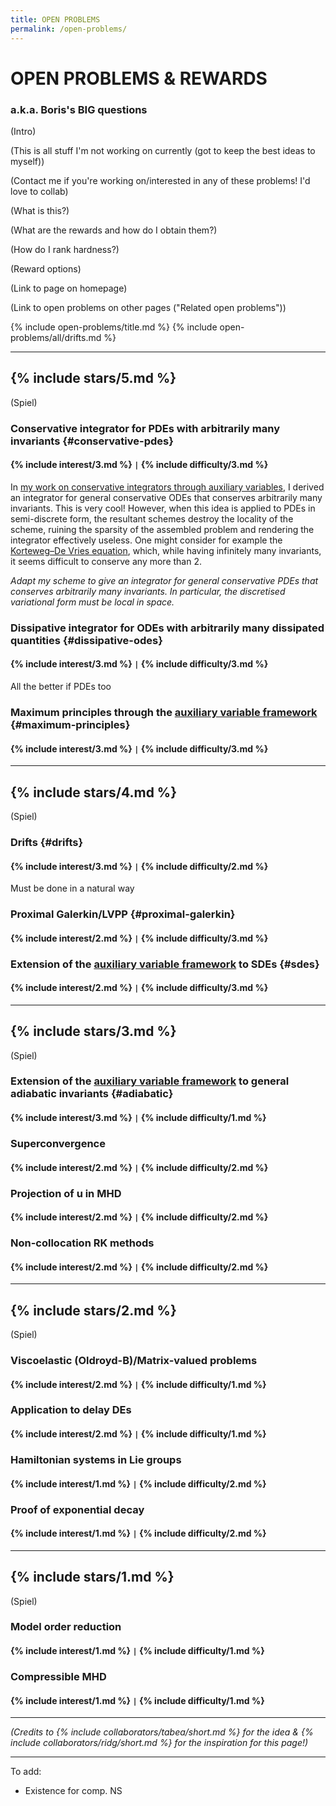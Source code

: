 ```yaml
---
title: OPEN PROBLEMS
permalink: /open-problems/
---
```


# OPEN PROBLEMS & REWARDS

### a.k.a. Boris's BIG questions

(Intro)

(This is all stuff I'm not working on currently (got to keep the best ideas to myself))

(Contact me if you're working on/interested in any of these problems! I'd love to collab)

(What is this?)

(What are the rewards and how do I obtain them?)

(How do I rank hardness?)

(Reward options)

(Link to page on homepage)

(Link to open problems on other pages ("Related open problems"))

{% include open-problems/title.md %}
{% include open-problems/all/drifts.md %}

---

## {% include stars/5.md %}

(Spiel)

### Conservative integrator for PDEs with arbitrarily many invariants {#conservative-pdes}

#### {% include interest/3.md %} <code>&#124;</code> {% include difficulty/3.md %}

In [my work on conservative integrators through auxiliary variables](/publications/sp-integrators/), I derived an integrator for general conservative ODEs that conserves arbitrarily many invariants.
This is very cool!
However, when this idea is applied to PDEs in semi-discrete form, the resultant schemes destroy the locality of the scheme, ruining the sparsity of the assembled problem and rendering the integrator effectively useless.
One might consider for example the [Korteweg–De Vries equation](https://en.wikipedia.org/wiki/Korteweg%E2%80%93De_Vries_equation), which, while having infinitely many invariants, it seems difficult to conserve any more than 2.

*Adapt my scheme to give an integrator for general conservative PDEs that conserves arbitrarily many invariants.*
*In particular, the discretised variational form must be local in space.*

### Dissipative integrator for ODEs with arbitrarily many dissipated quantities {#dissipative-odes}

#### {% include interest/3.md %} <code>&#124;</code> {% include difficulty/3.md %}

All the better if PDEs too

### Maximum principles through the [auxiliary variable framework](/publications/sp-integrators/) {#maximum-principles}

#### {% include interest/3.md %} <code>&#124;</code> {% include difficulty/3.md %}

---

## {% include stars/4.md %}

(Spiel)

### Drifts {#drifts}

#### {% include interest/3.md %} <code>&#124;</code> {% include difficulty/2.md %}

Must be done in a natural way

### Proximal Galerkin/LVPP {#proximal-galerkin}

#### {% include interest/2.md %} <code>&#124;</code> {% include difficulty/3.md %}

### Extension of the [auxiliary variable framework](/publications/sp-integrators/) to SDEs {#sdes}

#### {% include interest/2.md %} <code>&#124;</code> {% include difficulty/3.md %}

---

## {% include stars/3.md %}

(Spiel)

### Extension of the [auxiliary variable framework](/publications/sp-integrators/) to general adiabatic invariants {#adiabatic}

#### {% include interest/3.md %} <code>&#124;</code> {% include difficulty/1.md %}

### Superconvergence

#### {% include interest/2.md %} <code>&#124;</code> {% include difficulty/2.md %}

### Projection of u in MHD

#### {% include interest/2.md %} <code>&#124;</code> {% include difficulty/2.md %}

### Non-collocation RK methods

#### {% include interest/2.md %} <code>&#124;</code> {% include difficulty/2.md %}

---

## {% include stars/2.md %}

(Spiel)

### Viscoelastic (Oldroyd-B)/Matrix-valued problems

#### {% include interest/2.md %} <code>&#124;</code> {% include difficulty/1.md %}

### Application to delay DEs

#### {% include interest/2.md %} <code>&#124;</code> {% include difficulty/1.md %}

### Hamiltonian systems in Lie groups

#### {% include interest/1.md %} <code>&#124;</code> {% include difficulty/2.md %}

### Proof of exponential decay

#### {% include interest/1.md %} <code>&#124;</code> {% include difficulty/2.md %}

---

## {% include stars/1.md %}

(Spiel)

### Model order reduction

#### {% include interest/1.md %} <code>&#124;</code> {% include difficulty/1.md %}

### Compressible MHD

#### {% include interest/1.md %} <code>&#124;</code> {% include difficulty/1.md %}

---

*(Credits to {% include collaborators/tabea/short.md %} for the idea & {% include collaborators/ridg/short.md %} for the inspiration for this page!)*

---

To add:

- Existence for comp. NS

